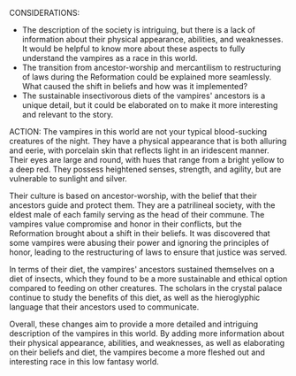CONSIDERATIONS:
- The description of the society is intriguing, but there is a lack of information about their physical appearance, abilities, and weaknesses. It would be helpful to know more about these aspects to fully understand the vampires as a race in this world.
- The transition from ancestor-worship and mercantilism to restructuring of laws during the Reformation could be explained more seamlessly. What caused the shift in beliefs and how was it implemented?
- The sustainable insectivorous diets of the vampires' ancestors is a unique detail, but it could be elaborated on to make it more interesting and relevant to the story.

ACTION:
The vampires in this world are not your typical blood-sucking creatures of the night. They have a physical appearance that is both alluring and eerie, with porcelain skin that reflects light in an iridescent manner. Their eyes are large and round, with hues that range from a bright yellow to a deep red. They possess heightened senses, strength, and agility, but are vulnerable to sunlight and silver.

Their culture is based on ancestor-worship, with the belief that their ancestors guide and protect them. They are a patrilineal society, with the eldest male of each family serving as the head of their commune. The vampires value compromise and honor in their conflicts, but the Reformation brought about a shift in their beliefs. It was discovered that some vampires were abusing their power and ignoring the principles of honor, leading to the restructuring of laws to ensure that justice was served.

In terms of their diet, the vampires' ancestors sustained themselves on a diet of insects, which they found to be a more sustainable and ethical option compared to feeding on other creatures. The scholars in the crystal palace continue to study the benefits of this diet, as well as the hieroglyphic language that their ancestors used to communicate.

Overall, these changes aim to provide a more detailed and intriguing description of the vampires in this world. By adding more information about their physical appearance, abilities, and weaknesses, as well as elaborating on their beliefs and diet, the vampires become a more fleshed out and interesting race in this low fantasy world.